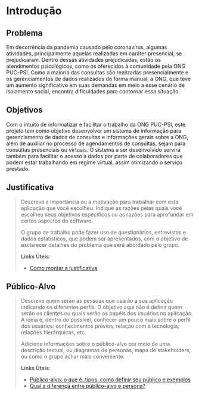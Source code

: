 # Introdução

## Problema
Em decorrência da pandemia causado pelo coronavírus, algumas atividades, principalmente aquelas realizadas em caráter presencial, se prejudicaram. Dentro dessas atividades prejudicadas, estão os atendimentos psicológicos, como os oferecidos à comunidade pela ONG PUC-PSI. Como a maioria das consultas são realizadas presencialmente e os gerenciamentos de dados realizados de forma manual, a ONG, que teve um aumento significativo em suas demandas em meio a esse cenário de isolamento social, encontra dificuldades para contornar essa situação.

## Objetivos

Com o intuito de informatizar e facilitar o trabalho da ONG PUC-PSI, este projeto tem como objetivo desenvolver um sistema de informação para gerenciamento de dados de consultas e informações gerais sobre a ONG, além de auxiliar no processo de agendamentos de consultas, sejam para consultas presenciais ou virtuais. O sistema a ser desenvolvido servirá também para facilitar o acesso à dados por parte de colaboradores que podem estar trabalhando em regime virtual, assim otimizando o serviço prestado.

## Justificativa

> Descreva a importância ou a motivação para trabalhar com esta aplicação
> que você escolheu. Indique as razões pelas quais você escolheu seus
> objetivos específicos ou as razões para aprofundar em certos aspectos
> do software.
> 
> O grupo de trabalho pode fazer uso de questionários, entrevistas e
> dados estatísticos, que podem ser apresentados, com o objetivo de
> esclarecer detalhes do problema que será abordado pelo grupo.
>
> **Links Úteis**:
> - [Como montar a justificativa](https://guiadamonografia.com.br/como-montar-justificativa-do-tcc/)

## Público-Alvo

> Descreva quem serão as pessoas que usarão a sua aplicação indicando os
> diferentes perfis. O objetivo aqui não é definir quem serão os
> clientes ou quais serão os papéis dos usuários na aplicação. A ideia
> é, dentro do possível, conhecer um pouco mais sobre o perfil dos
> usuários: conhecimentos prévios, relação com a tecnologia, relações
> hierárquicas, etc.
>
> Adicione informações sobre o público-alvo por meio de uma descrição
> textual, ou diagramas de personas, mapa de stakeholders, ou como o
> grupo achar mais conveniente.
> 
> **Links Úteis**:
> - [Público-alvo: o que é, tipos, como definir seu público e exemplos](https://klickpages.com.br/blog/publico-alvo-o-que-e/)
> - [Qual a diferença entre público-alvo e persona?](https://rockcontent.com/blog/diferenca-publico-alvo-e-persona/)
 

